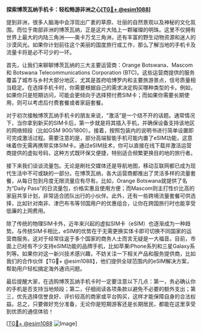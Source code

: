 **探索博茨瓦纳手机卡：轻松畅游非洲之心[[TG💪+ @esim1088](https://t.me/s/esim1088)]**

提到非洲，很多人脑海中会浮现出广袤的草原、壮丽的自然景观以及神秘的文化氛围。而位于南部非洲的博茨瓦纳，正是这片大陆上一颗璀璨的明珠。这里不仅拥有世界上最大的内陆三角洲——奥卡万戈三角洲，还有丰富的野生动物资源和迷人的沙漠风光。如果你计划前往这个美丽的国度旅行或工作，那么了解当地的手机卡及流量卡将是必不可少的一环。

首先，让我们来聊聊博茨瓦纳的三大主要运营商：Orange Botswana、Mascom 和 Botswana Telecommunications Corporation (BTC)。这些运营商提供的服务覆盖了城市与乡村大部分地区，尤其是首府哈博罗内和主要旅游景点，信号质量相当稳定。在选择手机卡时，你需要根据自己的需求决定购买哪种类型的卡。例如，如果你只是短期访问，可能会更倾向于选择预付费SIM卡；而如果你需要长期使用，则可以考虑后付费套餐或者家庭套餐。

对于初次接触博茨瓦纳手机卡的朋友来说，“激活”是一个绕不开的话题。通常情况下，当你拿到新买的SIM卡后，第一步就是将其插入手机，并确保设备支持该地区的网络频段（比如GSM 900/1800）。接着，按照包装内的说明书进行简单设置即可完成激活过程。需要注意的是，部分高端智能手机可能内置了eSIM功能，这意味着你无需再携带实体SIM卡。通过eSIM技术，你可以直接在线下载并激活运营商提供的虚拟号码，这种方式既环保又便捷，特别适合频繁更换目的地的旅行者。

接下来我们谈谈流量包。无论是刷社交媒体还是导航地图，移动互联网都已成为现代生活中不可或缺的一部分。在博茨瓦纳，各大运营商都推出了灵活多样的流量套餐，从每日包到月度无限流量应有尽有。比如，Orange Botswana就提供了名为“Daily Pass”的日流量包，价格实惠且使用方便；而Mascom则主打性价比高的家庭共享计划，非常适合团队出行的小伙伴。此外，还有一些跨境流量套餐可供选择，比如针对南非、津巴布韦等邻国用户的优惠组合，让你在跨国旅行时也能享受低廉的上网费用。

除了传统的物理SIM卡外，近年来兴起的虚拟SIM卡（eSIM）也逐渐成为一种趋势。与传统SIM卡相比，eSIM的优势在于无需更换实体卡即可切换不同国家的运营商服务。这对于经常往返于多个国家的商务人士而言无疑是一大福音。目前，市面上已经有不少支持eSIM功能的品牌手机，比如苹果iPhone系列和三星Galaxy系列等。如果你对这一新兴技术感兴趣，不妨关注一下相关产品和服务提供商，比如我们的合作伙伴【TG💪+ @esim1088】，他们提供全球范围内的eSIM解决方案，帮助用户轻松搞定海外通讯问题。

最后提醒大家，在选购博茨瓦纳手机卡时一定要注意以下几点：第一，务必确认你的手机是否支持当地频段；第二，仔细阅读各项条款以避免不必要的额外支出；第三，优先选择信誉良好、评价较高的商家或平台购买，这样才能保障自身的合法权益。总之，只要做好充分准备，无论你是短期游客还是长期居民，都能在这里享受到优质的通信体验！

[[TG💪+ @esim1088](https://t.me/s/esim1088) ![Image](https://i.postimg.cc/4NQfJmqS/Snipaste-2025-05-13-00-14-12.png)]